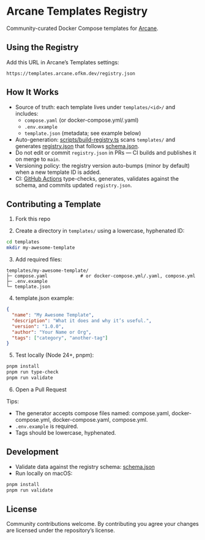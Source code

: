 # Arcane Templates Registry

Community-curated Docker Compose templates for [Arcane](https://github.com/ofkm/arcane).

## Using the Registry

Add this URL in Arcane’s Templates settings:

`https://templates.arcane.ofkm.dev/registry.json`

## How It Works

- Source of truth: each template lives under `templates/<id>/` and includes:
  - `compose.yaml` (or docker-compose.yml/.yaml)
  - `.env.example`
  - `template.json` (metadata; see example below)
- Auto-generation: [scripts/build-registry.ts](scripts/build-registry.ts) scans `templates/` and generates [registry.json](registry.json) that follows [schema.json](schema.json).
- Do not edit or commit `registry.json` in PRs — CI builds and publishes it on merge to `main`.
- Versioning policy: the registry version auto-bumps (minor by default) when a new template ID is added.
- CI: [GitHub Actions](.github/workflows/build-registry.yml) type-checks, generates, validates against the schema, and commits updated `registry.json`.

## Contributing a Template

1. Fork this repo

2. Create a directory in `templates/` using a lowercase, hyphenated ID:

```bash
cd templates
mkdir my-awesome-template
```

3. Add required files:

```
templates/my-awesome-template/
├─ compose.yaml            # or docker-compose.yml/.yaml, compose.yml
├─ .env.example
└─ template.json
```

4. template.json example:

```json
{
  "name": "My Awesome Template",
  "description": "What it does and why it’s useful.",
  "version": "1.0.0",
  "author": "Your Name or Org",
  "tags": ["category", "another-tag"]
}
```

5. Test locally (Node 24+, pnpm):

```bash
pnpm install
pnpm run type-check
pnpm run validate
```

6. Open a Pull Request

Tips:

- The generator accepts compose files named: compose.yaml, docker-compose.yml, docker-compose.yaml, compose.yml.
- `.env.example` is required.
- Tags should be lowercase, hyphenated.

## Development

- Validate data against the registry schema: [schema.json](schema.json)
- Run locally on macOS:

```bash
pnpm install
pnpm run validate
```

## License

Community contributions welcome. By contributing you agree your changes are licensed under the repository’s license.
